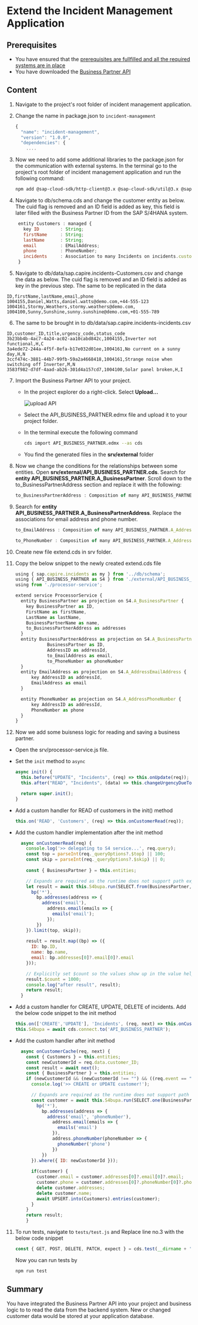 # Extend the Incident Management Application

## Prerequisites

* You have ensured that the [prerequisites are fullfilled and all the required systems are in place](../mission-prerequisites/README.md)
* You have downloaded the [Business Partner API](../prepare/explore-apis-and-events/README.md)

## Content

1. Navigate to the project's root folder of incident management application. 
   
2.  Change the name in package.json to `incident-management`
    
    ```js
    {
      "name": "incident-management",
      "version": "1.0.0",
      "dependencies": {
        ....
    ```
3. Now we need to add some additional libraries to the package.json for the communication with external systems. In the terminal go to the project's root folder of incident management application and run the following command:  
   
   ```bash
   npm add @sap-cloud-sdk/http-client@3.x @sap-cloud-sdk/util@3.x @sap-cloud-sdk/connectivity@3.x @sap-cloud-sdk/resilience@3.x
   ```

4. Navigate to db/schema.cds and change the customer entity as below. The cuid flag is removed and an ID field is added as key, this field is later filled with the Business Partner ID from the SAP S/4HANA system.

   ```js
    entity Customers : managed {
      key ID        : String;
      firstName     : String;
      lastName      : String;
      email         : EMailAddress;
      phone         : PhoneNumber;
      incidents     : Association to many Incidents on incidents.customer = $self;
    }
   ```

5. Navigate to db/data/sap.capire.incidents-Customers.csv and change the data as below. The cuid flag is removed and an ID field is added as key in the previous step. The same to be replicated in the data

  ```csv
  ID,firstName,lastName,email,phone
  1004155,Daniel,Watts,daniel.watts@demo.com,+44-555-123
  1004161,Stormy,Weathers,stormy.weathers@demo.com,
  1004100,Sunny,Sunshine,sunny.sunshine@demo.com,+01-555-789
  ```

6. The same to be brought in to db/data/sap.capire.incidents-incidents.csv

  ```csv
  ID,customer_ID,title,urgency_code,status_code
  3b23bb4b-4ac7-4a24-ac02-aa10cabd842c,1004155,Inverter not functional,H,C
  3a4ede72-244a-4f5f-8efa-b17e032d01ee,1004161,No current on a sunny day,H,N
  3ccf474c-3881-44b7-99fb-59a2a4668418,1004161,Strange noise when switching off Inverter,M,N
  3583f982-d7df-4aad-ab26-301d4a157cd7,1004100,Solar panel broken,H,I
  ```

7. Import the Business Partner API to your project.
   * In the project explorer do a right-click. Select **Upload...**

     ![upload API](./images/upload-api.png)

   * Select the API_BUSINESS_PARTNER.edmx file and upload it to your project folder.
   * In the terminal execute the following command
  
      ```bash
      cds import API_BUSINESS_PARTNER.edmx --as cds
      ```
   * You find the generated files in the **srv/external** folder 

8. Now we change the conditions for the relationships between some entities. Open **srv/external/API_BUSINESS_PARTNER.cds**. Search for **entity API_BUSINESS_PARTNER.A_BusinessPartner**. Scroll down to the to_BusinessPartnerAddress section and replace it with the following:

    ```js
    to_BusinessPartnerAddress : Composition of many API_BUSINESS_PARTNER.A_BusinessPartnerAddress on to_BusinessPartnerAddress.BusinessPartner = BusinessPartner;
    ```

9. Search for **entity API_BUSINESS_PARTNER.A_BusinessPartnerAddress**. Replace the associations for email address and phone number.

    ```js
    to_EmailAddress : Composition of many API_BUSINESS_PARTNER.A_AddressEmailAddress on to_EmailAddress.AddressID = AddressID;

    to_PhoneNumber : Composition of many API_BUSINESS_PARTNER.A_AddressPhoneNumber on to_PhoneNumber.AddressID = AddressID;
    ```

10. Create new file extend.cds in srv folder.

11. Copy the below snippet to the newly created extend.cds file

    ```js
    using { sap.capire.incidents as my } from '../db/schema';
    using { API_BUSINESS_PARTNER as S4 } from './external/API_BUSINESS_PARTNER';
    using from './processor-service';

    extend service ProcessorService {
      entity BusinessPartner as projection on S4.A_BusinessPartner {
        key BusinessPartner as ID,
        FirstName as firstName,
        LastName as lastName,
        BusinessPartnerName as name,
        to_BusinessPartnerAddress as addresses
      }
      entity BusinessPartnerAddress as projection on S4.A_BusinessPartnerAddress {
                BusinessPartner as ID,
                AddressID as addressId,
                to_EmailAddress as email,
                to_PhoneNumber as phoneNumber
      }
      entity EmailAddress as projection on S4.A_AddressEmailAddress {
          key AddressID as addressId,
          EmailAddress as email
      }

      entity PhoneNumber as projection on S4.A_AddressPhoneNumber {
          key AddressID as addressId,
          PhoneNumber as phone
      }
    }
    ```

10. Now we add some buisness logic for reading and saving a business partner. 
   * Open the srv/processor-service.js file. 
   * Set the `init` method to `async` 
  
      ```js
      async init() {
        this.before("UPDATE", "Incidents", (req) => this.onUpdate(req));
        this.after("READ", "Incidents", (data) => this.changeUrgencyDueToSubject(data));

        return super.init();
      }
      ```
   * Add a custom handler for READ of customers in the init() method 
      
      ```js
      this.on('READ', 'Customers', (req) => this.onCustomerRead(req));
      ```

  * Add the custom handler implementation after the init method
      ```js
        async onCustomerRead(req) {
          console.log('>> delegating to S4 service...', req.query);
          const top = parseInt(req._queryOptions?.$top) || 100;
          const skip = parseInt(req._queryOptions?.$skip) || 0;
        
          const { BusinessPartner } = this.entities;

          // Expands are required as the runtime does not support path expressions for remote services
          let result = await this.S4bupa.run(SELECT.from(BusinessPartner, bp => {
            bp('*'),
              bp.addresses(address => {
                address('email'),
                  address.email(emails => {
                    emails('email');
                  });
              })
          }).limit(top, skip));
        
          result = result.map((bp) => ({
            ID: bp.ID,
            name: bp.name,
            email: bp.addresses[0]?.email[0]?.email
          }));

          // Explicitly set $count so the values show up in the value help in the UI
          result.$count = 1000;
          console.log("after result", result);
          return result;
        }   
    ```

*  Add a custom handler for CREATE, UPDATE, DELETE of incidents. Add the below code snippet to the init method

    ```js
    this.on(['CREATE','UPDATE'], 'Incidents', (req, next) => this.onCustomerCache(req, next));
    this.S4bupa = await cds.connect.to('API_BUSINESS_PARTNER');
    ```
* Add the custom handler after init method

  ```js
    async onCustomerCache(req, next) {
      const { Customers } = this.entities;
      const newCustomerId = req.data.customer_ID;
      const result = await next();
      const { BusinessPartner } = this.entities;
      if (newCustomerId && (newCustomerId !== "") && ((req.event == "CREATE") || (req.event == "UPDATE"))) {
        console.log('>> CREATE or UPDATE customer!');

        // Expands are required as the runtime does not support path expressions for remote services
        const customer = await this.S4bupa.run(SELECT.one(BusinessPartner, bp => {
          bp('*'),
            bp.addresses(address => {
              address('email', 'phoneNumber'),
                address.email(emails => {
                  emails('email')
                }),
                address.phoneNumber(phoneNumber => {
                  phoneNumber('phone')
                })
            })
        }).where({ ID: newCustomerId }));
                                                                                      
        if(customer) {
          customer.email = customer.addresses[0]?.email[0]?.email;
          customer.phone = customer.addresses[0]?.phoneNumber[0]?.phone;
          delete customer.addresses;
          delete customer.name;
          await UPSERT.into(Customers).entries(customer);
        }
      }
      return result;
      }
    ```

11. To run tests, navigate to `tests/test.js` and  Replace line no.3 with the below code snippet

    ```js
    const { GET, POST, DELETE, PATCH, expect } = cds.test(__dirname + '../../', '--with-mocks');
    ```

    Now you can run tests by

    ```sh
    npm run test
    ```

 ## Summary
 You have integrated the Business Partner API into your project and business logic to to read the data from the backend system. New or changed customer data would be stored at your application database.


   
